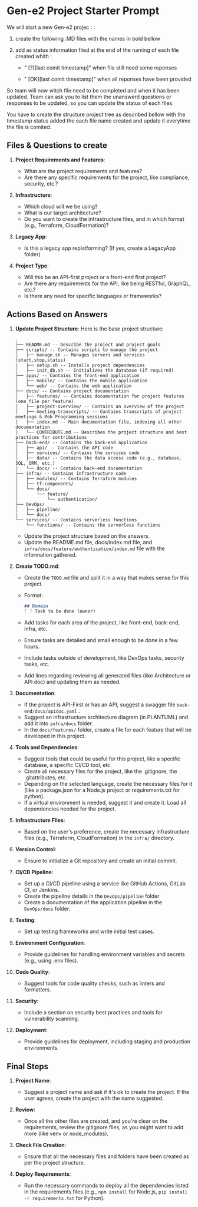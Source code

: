 # Gen-e2 Project Starter Prompt

We will start a new Gen-e2 projec : :

1. create the following .MD files with the names in bold bellow
2. add as status information filed at the end of the naming of each file created whith :
   
   * " [?][last comit timestamp]" when file still need some reponses
   
   * " [OK][last comit timestamp]" when all reponses have been provided
   
So team will now witch file need to be completed and when it has been updated.
Team can ask you to list them the unanswerd questions or responses to be updated, so you can update the status of each files.

You have to create the structure project tree as described bellow with the timestamp status added the each file name created and update it everytime the file is comited.

## Files & Questions to create

1. **Project Requirements and Features**:
   - What are the project requirements and features?
   - Are there any specific requirements for the project, like compliance, security, etc.?

2. **Infrastructure**:
   - Which cloud will we be using?
   - What is our target architecture?
   - Do you want to create the infrastructure files, and in which format (e.g., Terraform, CloudFormation)?

3. **Legacy App**:
   - Is this a legacy app replatforming? (If yes, create a LegacyApp folder)

4. **Project Type**:
   - Will this be an API-first project or a front-end first project?
   - Are there any requirements for the API, like being RESTful, GraphQL, etc.?
   - Is there any need for specific languages or frameworks?

## Actions Based on Answers

1. **Update Project Structure**:
    Here is the base project structure:

    ```plaintext
    .
    ├── README.md -- Describe the project and project goals
    ├── scripts/ -- Contains scripts to manage the project
    │   ├── manage.sh -- Manages servers and services (start,stop,status)
    │   ├── setup.sh -- Installs project dependencies
    │   ├── init_db.sh -- Initializes the database (if required)
    ├── apps/ -- Contains the front-end application
    │   ├── mobile/ -- Contains the mobile application
    │   └── web/ -- Contains the web application
    ├── docs/ -- Contains project documentation
    │   ├── features/ -- Contains documentation for project features (one file per feature)
    │   ├── project-overview/ -- Contains an overview of the project
    │   ├── meeting-transcripts/ -- Contains transcripts of project meetings & Mob Programming sessions
    │   ├── index.md -- Main documentation file, indexing all other documentation
    │   └── CONTRIBUTE.md -- Describes the project structure and best practices for contributions
    ├── back-end/ -- Contains the back-end application
    │   ├── api/ -- Contains the API code
    │   ├── services/ -- Contains the services code
    │   ├── data/ -- Contains the data access code (e.g., database, SQL, ORM, etc.)
    │   └── docs/ -- Contains back-end documentation
    ├── infra/ -- Contains infrastructure code
    │   ├── modules/ -- Contains Terraform modules
    │   ├── tf-components/
    │   └── docs/
    │       └── feature/
    │           └── authentication/
    ├── DevOps/
    │   ├── pipeline/
    |   └── docs/
    └── services/ -- Contains serverless functions
        └── functions/ -- Contains the serverless functions
    ```

    - Update the project structure based on the answers.
    - Update the README.md file, docs/index.md file, and `infra/docs/feature/authentication/index.md` file with the information gathered.

2. **Create TODO.md**:
   - Create the `TODO.md` file and split it in a way that makes sense for this project.
   - Format:

     ```markdown
     ## Domain
     [ ] Task to be done (owner)
     ```

   - Add tasks for each area of the project, like front-end, back-end, infra, etc.
   - Ensure tasks are detailed and small enough to be done in a few hours.
   - Include tasks outside of development, like DevOps tasks, security tasks, etc.
   - Add lines regarding reviewing all generated files (like Architecture or API doc) and updating them as needed.

3. **Documentation**:
   - If the project is API-First or has an API, suggest a swagger file `back-end/docs/apidoc.yaml` .
   - Suggest an infrastructure architecture diagram (in PLANTUML) and add it into `infra/docs` folder.
   - In the `docs/features/` folder, create a file for each feature that will be developed in this project.

4. **Tools and Dependencies**:
   - Suggest tools that could be useful for this project, like a specific database, a specific CI/CD tool, etc.
   - Create all necessary files for the project, like the .gitignore, the .gitattributes, etc.
   - Depending on the selected language, create the necessary files for it (like a package.json for a Node.js project or requirements.txt for python).
   - If a virtual environment is needed, suggest it and create it. Load all dependencies needed for the project.

5. **Infrastructure Files**:
   - Based on the user's preference, create the necessary infrastructure files (e.g., Terraform, CloudFormation) in the `infra/` directory.

6. **Version Control**:
   - Ensure to initialize a Git repository and create an initial commit.

7. **CI/CD Pipeline**:
   - Set up a CI/CD pipeline using a service like GitHub Actions, GitLab CI, or Jenkins.
   - Create the pipeline details in the `DevOps/pipeline` folder
   - Create a documentation of the application pipeline in the `DevOps/docs` folder.

8. **Testing**:
   - Set up testing frameworks and write initial test cases.

9. **Environment Configuration**:
   - Provide guidelines for handling environment variables and secrets (e.g., using .env files).

10. **Code Quality**:

    - Suggest tools for code quality checks, such as linters and formatters.

11. **Security**:
    - Include a section on security best practices and tools for vulnerability scanning.

12. **Deployment**:
    - Provide guidelines for deployment, including staging and production environments.

## Final Steps

1. **Project Name**:
   - Suggest a project name and ask if it's ok to create the project. If the user agrees, create the project with the name suggested.

2. **Review**:
   - Once all the other files are created, and you're clear on the requirements, review the gitignore files, as you might want to add more (like venv or node_modules).

3. **Check File Creation**:
   - Ensure that all the necessary files and folders have been created as per the project structure.

4. **Deploy Requirements**:
   - Run the necessary commands to deploy all the dependencies listed in the requirements files (e.g., `npm install` for Node.js, `pip install -r requirements.txt` for Python).

<!-- Prompt version 0.4 -->
